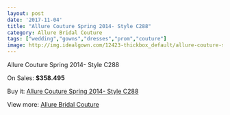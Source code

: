 ```yaml
---
layout: post
date: '2017-11-04'
title: "Allure Couture Spring 2014- Style C288"
category: Allure Bridal Couture
tags: ["wedding","gowns","dresses","prom","couture"]
image: http://img.idealgown.com/12423-thickbox_default/allure-couture-spring-2014-style-c288.jpg
---
```

Allure Couture Spring 2014- Style C288

On Sales: **$358.495**
<a href="https://www.idealgown.com/en/allure-bridal-couture/5012-allure-couture-spring-2014-style-c288.html"><amp-img layout="responsive" width="600" height="600" src="//img.idealgown.com/12423-thickbox_default/allure-couture-spring-2014-style-c288.jpg" alt="Allure Couture Spring 2014- Style C288 0" /></a>
<a href="https://www.idealgown.com/en/allure-bridal-couture/5012-allure-couture-spring-2014-style-c288.html"><amp-img layout="responsive" width="600" height="600" src="//img.idealgown.com/12425-thickbox_default/allure-couture-spring-2014-style-c288.jpg" alt="Allure Couture Spring 2014- Style C288 1" /></a>
<a href="https://www.idealgown.com/en/allure-bridal-couture/5012-allure-couture-spring-2014-style-c288.html"><amp-img layout="responsive" width="600" height="600" src="//img.idealgown.com/12424-thickbox_default/allure-couture-spring-2014-style-c288.jpg" alt="Allure Couture Spring 2014- Style C288 2" /></a>

Buy it: [Allure Couture Spring 2014- Style C288](https://www.idealgown.com/en/allure-bridal-couture/5012-allure-couture-spring-2014-style-c288.html "Allure Couture Spring 2014- Style C288")

View more: [Allure Bridal Couture](https://www.idealgown.com/en/64-allure-bridal-couture "Allure Bridal Couture")